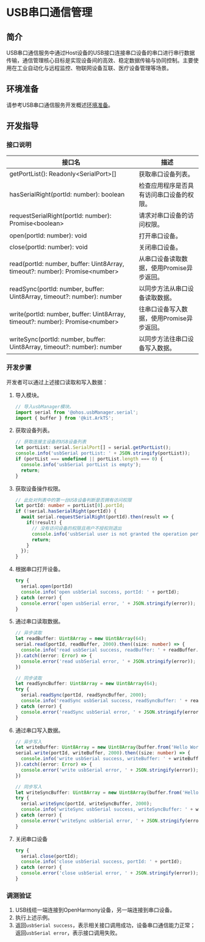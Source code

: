 # USB串口通信管理

## 简介

USB串口通信服务中通过Host设备的USB接口连接串口设备的串口进行串行数据传输，通信管理核心目标是实现设备间的高效、稳定数据传输与协同控制。主要使用在工业自动化与远程监控、物联网设备互联、医疗设备管理等场景。

## 环境准备

请参考USB串口通信服务开发概述[环境准备](https://gitee.com/openharmony/docs/tree/master/zh-cn/application-dev/basic-services/usb/usbSerial/usbSerial-overview.md#环境准备)。

## 开发指导

### 接口说明

| 接口名                                                                          | 描述                       |
|------------------------------------------------------------------------------|--------------------------|
| getPortList(): Readonly&lt;SerialPort&gt;[]                                        | 获取串口设备列表。                |
| hasSerialRight(portId: number): boolean                                      | 检查应用程序是否具有访问串口设备的权限。     |
| requestSerialRight(portId: number): Promise&lt;boolean&gt;                         | 请求对串口设备的访问权限。            |
| open(portId: number): void                                                   | 打开串口设备。                  |
| close(portId: number): void                                                  | 关闭串口设备。                  |
| read(portId: number, buffer: Uint8Array, timeout?: number): Promise&lt;number&gt;  | 从串口设备读取数据，使用Promise异步返回。 |
| readSync(portId: number, buffer: Uint8Array, timeout?: number): number       | 以同步方法从串口设备读取数据。          |
| write(portId: number, buffer: Uint8Array, timeout?: number): Promise&lt;number&gt; | 往串口设备写入数据，使用Promise异步返回。 |
| writeSync(portId: number, buffer: Uint8Array, timeout?: number): number      | 以同步方法往串口设备写入数据。          |


### 开发步骤

开发者可以通过上述接口读取和写入数据：

1. 导入模块。

    ```ts
    // 导入usbManager模块。
    import serial from '@ohos.usbManager.serial';
    import { buffer } from '@kit.ArkTS';
    ``` 

2. 获取设备列表。

    ```ts
    // 获取连接主设备的USB设备列表
    let portList: serial.SerialPort[] = serial.getPortList();
    console.info('usbSerial portList: ' + JSON.stringify(portList));
    if (portList === undefined || portList.length === 0) {
      console.info('usbSerial portList is empty');
      return;
    }
    ```

3. 获取设备操作权限。

    ```ts
    // 此处对列表中的第一台USB设备判断是否拥有访问权限
    let portId: number = portList[0].portId;
    if (!serial.hasSerialRight(portId)) {
      await serial.requestSerialRight(portId).then(result => {
        if(!result) {
          // 没有访问设备的权限且用户不授权则退出
          console.info('usbSerial user is not granted the operation permission');
          return;
        }
      });
    }
    ```

4. 根据串口打开设备。

    ```ts
    try {
      serial.open(portId)
      console.info('open usbSerial success, portId: ' + portId);
    } catch (error) {
      console.error('open usbSerial error, ' + JSON.stringify(error));
    }
    ```

5. 通过串口读取数据。

    ```ts
    // 异步读取 
    let readBuffer: Uint8Array = new Uint8Array(64);
    serial.read(portId, readBuffer, 2000).then((size: number) => {
      console.info('read usbSerial success, readBuffer: ' + readBuffer.toString());
    }).catch((error: Error) => {
      console.error('read usbSerial error, ' + JSON.stringify(error));
    })

    // 同步读取
    let readSyncBuffer: Uint8Array = new Uint8Array(64);
    try {
      serial.readSync(portId, readSyncBuffer, 2000);
      console.info('readSync usbSerial success, readSyncBuffer: ' + readSyncBuffer.toString());
    } catch (error) {
      console.error('readSync usbSerial error, ' + JSON.stringify(error));
    }
    ```

6. 通过串口写入数据。

    ```ts
    // 异步写入
    let writeBuffer: Uint8Array = new Uint8Array(buffer.from('Hello World', 'utf-8').buffer)
    serial.write(portId, writeBuffer, 2000).then((size: number) => {
      console.info('write usbSerial success, writeBuffer: ' + writeBuffer.toString());
    }).catch((error: Error) => {
      console.error('write usbSerial error, ' + JSON.stringify(error));
    })

    // 同步写入
    let writeSyncBuffer: Uint8Array = new Uint8Array(buffer.from('Hello World', 'utf-8').buffer)
    try {
      serial.writeSync(portId, writeSyncBuffer, 2000);
      console.info('writeSync usbSerial success, writeSyncBuffer: ' + writeSyncBuffer.toString());
    } catch (error) {
      console.error('writeSync usbSerial error, ' + JSON.stringify(error));
    }
    ```
   
7. 关闭串口设备

    ```ts
    try {
      serial.close(portId);
      console.info('close usbSerial success, portId: ' + portId);
    } catch (error) {
      console.error('close usbSerial error, ' + JSON.stringify(error));
    }
    ```

### 调测验证

1. USB线缆一端连接到OpenHarmony设备，另一端连接到串口设备。
2. 执行上述示例。
3. 返回`usbSerial success`，表示相关接口调用成功，设备串口通信能力正常；返回`usbSerial error`，表示接口调用失败。